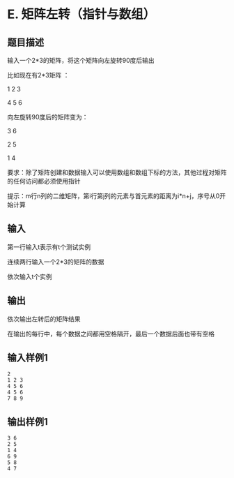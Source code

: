 # E. 矩阵左转（指针与数组）

## 题目描述

输入一个2*3的矩阵，将这个矩阵向左旋转90度后输出

比如现在有2*3矩阵 ：

1 2 3

4 5 6 

向左旋转90度后的矩阵变为：

3 6

2 5

1 4

要求：除了矩阵创建和数据输入可以使用数组和数组下标的方法，其他过程对矩阵的任何访问都必须使用指针

提示：m行n列的二维矩阵，第i行第j列的元素与首元素的距离为i*n+j，序号从0开始计算



## 输入

第一行输入t表示有t个测试实例

连续两行输入一个2*3的矩阵的数据

依次输入t个实例



## 输出

依次输出左转后的矩阵结果

在输出的每行中，每个数据之间都用空格隔开，最后一个数据后面也带有空格



## 输入样例1 

```
2
1 2 3
4 5 6
4 5 6
7 8 9
```

## 输出样例1

```
3 6 
2 5 
1 4 
6 9 
5 8 
4 7 

```



